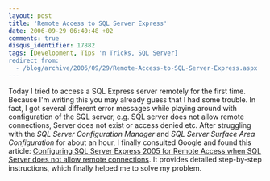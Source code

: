 ```yaml
---
layout: post
title: 'Remote Access to SQL Server Express'
date: 2006-09-29 06:40:48 +02
comments: true
disqus_identifier: 17882
tags: [Development, Tips 'n Tricks, SQL Server]
redirect_from:
  - /blog/archive/2006/09/29/Remote-Access-to-SQL-Server-Express.aspx
---
```


Today I tried to access a SQL Express server remotely for the first time. Because I'm writing this you may already guess that I had some trouble. In fact, I got several different error messages while playing around with configuration of the SQL server, e.g. SQL server does not allow remote connections, Server does not exist or access denied etc. After struggling with the *SQL Server Configuration Manager* and *SQL Server Surface Area Configuration* for about an hour, I finally consulted Google and found this article: [Configuring SQL Server Express 2005 for Remote Access when SQL Server does not allow remote connections](http://www.datamasker.com/SSE2005_NetworkCfg.htm "Configuring SQL Server Express 2005 for Remote Access when SQL Server does not allow remote connections"). It provides detailed step-by-step instructions, which finally helped me to solve my problem.

